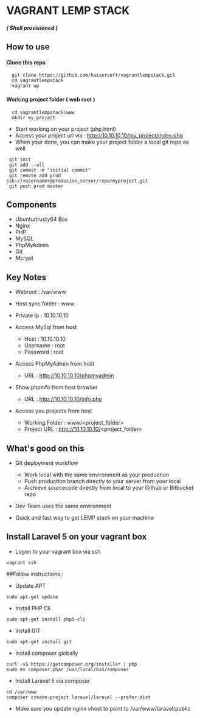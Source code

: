 # VAGRANT LEMP STACK
##### ( Shell provisioned  )

## How to use

#### Clone this repo
 ```
   git clone https://github.com/kaixersoft/vagrantlempstack.git
   cd vagrantlempstack
   vagrant up
 ```

#### Working project folder ( web root )
 ```
   cd vagrantlempstack\www
   mkdir my_project	
 ```
   * Start working on your project (php,html)
   * Access your project url via : http://10.10.10.10/my_project/index.php
   * When your done, you can make your project folder a local git repo as well
 
 ```
  git init
  git add --all
  git commit -m "initial commit"
  git remote add prod ssh://<username>@producion_server/repo/myproject.git
  git push prod master
 ```

## Components

  * Ubuntu/trusty64  Box
  * Nginx
  * PHP
  * MySQL
  * PhpMyAdmin
  * Git
  * Mcrypt

## Key Notes

  * Webroot : /var/www
  * Host sync folder : www
  * Private Ip : 10.10.10.10

  * Access MySql from host
    * Host : 10.10.10.10
    * Username : root
    * Password : root

  * Access PhpMyAdmin from host
    * URL : http://10.10.10.10/phpmyadmin

  * Show phpinfo from host browser
    * URL : http://10.10.10.10/info.php

  * Access you projects from host
    * Working Folder : www/<project_folder>
    * Project URL : http://10.10.10.10/<project_folder>


## What's good on this
  * Git deployment workflow
    * Work local  with the same environment as your production
    * Push production branch directly to your server from your local
    * Archieve sourcecode directly from local to your Github or Bitbucket repo

  * Dev Team uses the same environment
  * Quick and fast way to get LEMP stack on your machine

## Install Laravel 5 on your vagrant box
 * Logon to your vagrant box via ssh
  ```
  vagrant ssh
  ```
 ##Follow instructions :
 * Update APT
 ```
 sudo apt-get update
  ```
 * Install PHP Cli
  ```
 sudo apt-get install php5-cli
  ```
 * Install GIT
  ```
 sudo apt-get install git
  ```
 * Install composer globally
  ```
 curl -sS https://getcomposer.org/installer | php
 sudo mv composer.phar /usr/local/bin/composer
  ```
 * Install Laravel 5 via composer
  ```
 cd /var/www
 composer create-project laravel/laravel --prefer-dist
  ```  
  * Make sure you update nginx vhost to point to /var/www/laravel/public
